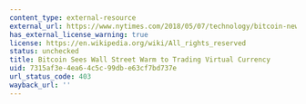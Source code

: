 ```yaml
---
content_type: external-resource
external_url: https://www.nytimes.com/2018/05/07/technology/bitcoin-new-york-stock-exchange.html
has_external_license_warning: true
license: https://en.wikipedia.org/wiki/All_rights_reserved
status: unchecked
title: Bitcoin Sees Wall Street Warm to Trading Virtual Currency
uid: 7315af3e-4ea6-4c5c-99db-e63cf7bd737e
url_status_code: 403
wayback_url: ''
---
```


